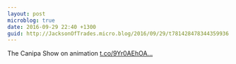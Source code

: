 ```yaml
---
layout: post
microblog: true
date: 2016-09-29 22:40 +1300
guid: http://JacksonOfTrades.micro.blog/2016/09/29/t781428478344359936.html
---
```

The Canipa Show on animation [t.co/9Yr0AEhOA...](https://t.co/9Yr0AEhOAp)
